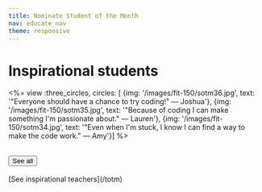 ```yaml
---
title: Nominate Student of the Month
nav: educate_nav
theme: responsive
---
```


# Inspirational students

<%= view :three_circles, circles: [
{img: '/images/fit-150/sotm36.jpg', text: '"Everyone should have a chance to try coding!" — Joshua'},
{img: '/images/fit-150/sotm35.jpg', text: '"Because of coding I can make something I\'m passionate about." — Lauren'},
{img: '/images/fit-150/sotm34.jpg', text: '"Even when I\'m stuck, I know I can find a way to make the code work." — Amy'}] %>

</br>
<a href="http://blog.code.org/tagged/SOTM"><button>See all</button></a>

<br />
<br />
[See inspirational teachers](/totm)

